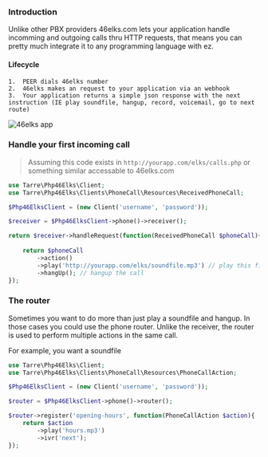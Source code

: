 ### Introduction

Unlike other PBX providers 46elks.com lets your application handle incomming and outgoing calls thru HTTP requests, that means you can pretty much integrate it to any programming language with ez.

#### Lifecycle 

```
1.  PEER dials 46elks number
2.  46elks makes an request to your application via an webhook
3.  Your application returns a simple json response with the next instruction (IE play soundfile, hangup, record, voicemail, go to next route)
```
![46elks app](https://i.imgur.com/4Ds4xNL.png)

### Handle your first incoming call

> Assuming this code exists in `http://yourapp.com/elks/calls.php` or something similar accessable to 46elks.com
```php
use Tarre\Php46Elks\Client;
use Tarre\Php46Elks\Clients\PhoneCall\Resources\ReceivedPhoneCall;

$Php46ElksClient = (new Client('username', 'password'));

$receiver = $Php46ElksClient->phone()->receiver();

return $receiver->handleRequest(function(ReceivedPhoneCall $phoneCall){
    
    return $phoneCall
        ->action() 
        ->play('http://yourapp.com/elks/soundfile.mp3') // play this file
        ->hangUp(); // hangup the call
});
```

### The router

Sometimes you want to do more than just play a soundfile and hangup. In those cases you could use the phone router. Unlike the receiver, the router is used to perform multiple actions in the same call.

For example, you want a soundfile


```php
use Tarre\Php46Elks\Client;
use Tarre\Php46Elks\Clients\PhoneCall\Resources\PhoneCallAction;

$Php46ElksClient = (new Client('username', 'password'));

$router = $Php46ElksClient->phone()->router();

$router->register('opening-hours', function(PhoneCallAction $action){
    return $action
        ->play('hours.mp3')
        ->ivr('next');
});
```

